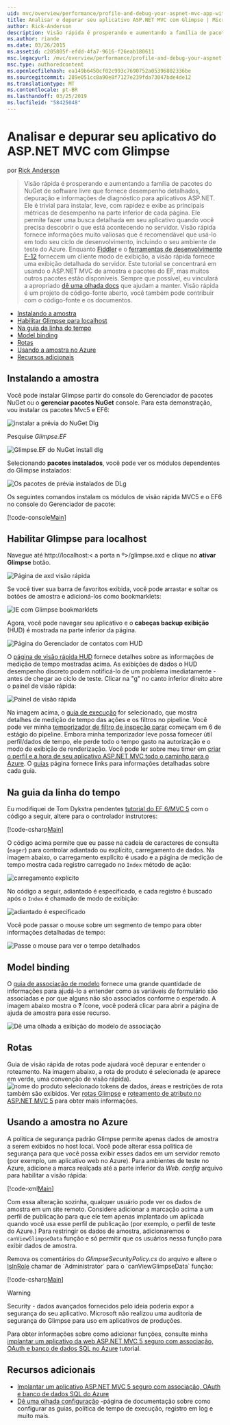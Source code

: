 ```yaml
---
uid: mvc/overview/performance/profile-and-debug-your-aspnet-mvc-app-with-glimpse
title: Analisar e depurar seu aplicativo ASP.NET MVC com Glimpse | Microsoft Docs
author: Rick-Anderson
description: Visão rápida é prosperando e aumentando a família de pacotes do NuGet de software livre que fornece desempenho detalhados, depuração e informações de diagnóstico para o ASP.NET um...
ms.author: riande
ms.date: 03/26/2015
ms.assetid: c205805f-efdd-4fa7-9616-f26eab180611
msc.legacyurl: /mvc/overview/performance/profile-and-debug-your-aspnet-mvc-app-with-glimpse
msc.type: authoredcontent
ms.openlocfilehash: ea149b6450cf02c993c7690752a05396802336be
ms.sourcegitcommit: 289e051cc8a90e8f7127e239fda73047bde4de12
ms.translationtype: MT
ms.contentlocale: pt-BR
ms.lasthandoff: 03/25/2019
ms.locfileid: "58425048"
---
```

<a name="profile-and-debug-your-aspnet-mvc-app-with-glimpse"></a>Analisar e depurar seu aplicativo do ASP.NET MVC com Glimpse
====================
por [Rick Anderson]((https://twitter.com/RickAndMSFT))

> Visão rápida é prosperando e aumentando a família de pacotes do NuGet de software livre que fornece desempenho detalhados, depuração e informações de diagnóstico para aplicativos ASP.NET. Ele é trivial para instalar, leve, com rapidez e exibe as principais métricas de desempenho na parte inferior de cada página. Ele permite fazer uma busca detalhada em seu aplicativo quando você precisa descobrir o que está acontecendo no servidor. Visão rápida fornece informações muito valiosas que é recomendável que usá-lo em todo seu ciclo de desenvolvimento, incluindo o seu ambiente de teste do Azure. Enquanto [Fiddler](http://www.telerik.com/fiddler) e o [ferramentas de desenvolvimento F-12](https://msdn.microsoft.com/library/ie/gg589512(v=vs.85).aspx) fornecem um cliente modo de exibição, a visão rápida fornece uma exibição detalhada do servidor. Este tutorial se concentrará em usando o ASP.NET MVC de amostra e pacotes do EF, mas muitos outros pacotes estão disponíveis. Sempre que possível, eu vinculará a apropriado [dê uma olhada docs](http://getglimpse.com/Docs/) que ajudam a manter. Visão rápida é um projeto de código-fonte aberto, você também pode contribuir com o código-fonte e os documentos.


- [Instalando a amostra](#ig)
- [Habilitar Glimpse para localhost](#eg)
- [Na guia da linha do tempo](#Time)
- [Model binding](#mb)
- [Rotas](#route)
- [Usando a amostra no Azure](#da)
- [Recursos adicionais](#addRes)

<a id="ig"></a>
## <a name="installing-glimpse"></a>Instalando a amostra

Você pode instalar Glimpse partir do console do Gerenciador de pacotes NuGet ou o **gerenciar pacotes NuGet** console. Para esta demonstração, vou instalar os pacotes Mvc5 e EF6:

![instalar a prévia do NuGet Dlg](profile-and-debug-your-aspnet-mvc-app-with-glimpse/_static/image1.png)

Pesquise *Glimpse.EF*

![Glimpse.EF do NuGet install dlg](profile-and-debug-your-aspnet-mvc-app-with-glimpse/_static/image2.png)

Selecionando **pacotes instalados**, você pode ver os módulos dependentes do Glimpse instalados:

![Os pacotes de prévia instalados de DLg](profile-and-debug-your-aspnet-mvc-app-with-glimpse/_static/image3.png)

Os seguintes comandos instalam os módulos de visão rápida MVC5 e o EF6 no console do Gerenciador de pacote:

[!code-console[Main](profile-and-debug-your-aspnet-mvc-app-with-glimpse/samples/sample1.cmd)]

<a id="eg"></a>
## <a name="enable-glimpse-for-localhost"></a>Habilitar Glimpse para localhost

Navegue até http://localhost:&lt; a porta n º&gt;/glimpse.axd e clique no <strong>ativar Glimpse</strong> botão.

![Página de axd visão rápida](profile-and-debug-your-aspnet-mvc-app-with-glimpse/_static/image4.png)

Se você tiver sua barra de favoritos exibida, você pode arrastar e soltar os botões de amostra e adicioná-los como bookmarklets:

![IE com Glimpse bookmarklets](profile-and-debug-your-aspnet-mvc-app-with-glimpse/_static/image5.png)

Agora, você pode navegar seu aplicativo e o **cabeças backup exibição** (HUD) é mostrada na parte inferior da página.

![Página do Gerenciador de contatos com HUD](profile-and-debug-your-aspnet-mvc-app-with-glimpse/_static/image6.png)

O [página de visão rápida HUD](http://getglimpse.com/Docs/Heads-up-Display) fornece detalhes sobre as informações de medição de tempo mostradas acima. As exibições de dados o HUD desempenho discreto podem notificá-lo de um problema imediatamente - antes de chegar ao ciclo de teste. Clicar na &quot;g&quot; no canto inferior direito abre o painel de visão rápida:

![Painel de visão rápida](profile-and-debug-your-aspnet-mvc-app-with-glimpse/_static/image7.png)

Na imagem acima, o [guia de execução](http://getglimpse.com/Docs/Execution-Tab) for selecionado, que mostra detalhes de medição de tempo das ações e os filtros no pipeline. Você pode ver minha [temporizador de filtro de inspeção parar](http://www.nuget.org/packages/StopWatch/) começam em 6 de estágio do pipeline. Embora minha temporizador leve possa fornecer útil perfil/dados de tempo, ele perde todo o tempo gasto na autorização e o modo de exibição de renderização. Você pode ler sobre meu timer em [criar o perfil e a hora de seu aplicativo ASP.NET MVC todo o caminho para o Azure](https://blogs.msdn.com/b/webdev/archive/2014/07/29/profile-and-time-your-asp-net-mvc-app-all-the-way-to-azure.aspx). O [guias](http://getglimpse.com/Docs/Tabs) página fornece links para informações detalhadas sobre cada guia.

<a id="Time"></a>
## <a name="the-timeline-tab"></a>Na guia da linha do tempo

Eu modifiquei de Tom Dykstra pendentes [tutorial do EF 6/MVC 5](../getting-started/getting-started-with-ef-using-mvc/creating-an-entity-framework-data-model-for-an-asp-net-mvc-application.md) com o código a seguir, altere para o controlador instrutores:

[!code-csharp[Main](profile-and-debug-your-aspnet-mvc-app-with-glimpse/samples/sample2.cs?highlight=1,20-31)]

O código acima permite que eu passe na cadeia de caracteres de consulta (`eager`) para controlar adiantado ou explícito, carregamento de dados. Na imagem abaixo, o carregamento explícito é usado e a página de medição de tempo mostra cada registro carregado no `Index` método de ação:

![carregamento explícito](profile-and-debug-your-aspnet-mvc-app-with-glimpse/_static/image8.png)

No código a seguir, adiantado é especificado, e cada registro é buscado após o `Index` é chamado de modo de exibição:

![adiantado é especificado](profile-and-debug-your-aspnet-mvc-app-with-glimpse/_static/image9.png)

Você pode passar o mouse sobre um segmento de tempo para obter informações detalhadas de tempo:

![Passe o mouse para ver o tempo detalhados](profile-and-debug-your-aspnet-mvc-app-with-glimpse/_static/image10.png)

<a id="mb"></a>
## <a name="model-binding"></a>Model binding

O [guia de associação de modelo](http://getglimpse.com/Docs/Model-Binding-Tab) fornece uma grande quantidade de informações para ajudá-lo a entender como as variáveis de formulário são associadas e por que alguns não são associados conforme o esperado. A imagem abaixo mostra o **?** ícone, você poderá clicar para abrir a página de ajuda de amostra para esse recurso.

![Dê uma olhada a exibição do modelo de associação](profile-and-debug-your-aspnet-mvc-app-with-glimpse/_static/image11.png)

<a id="route"></a>
## <a name="routes"></a>Rotas

 Guia de visão rápida de rotas pode ajudará você depurar e entender o roteamento. Na imagem abaixo, a rota de produto é selecionada (e aparece em verde, uma convenção de visão rápida). ![nome do produto selecionado](profile-and-debug-your-aspnet-mvc-app-with-glimpse/_static/image12.png) tokens de dados, áreas e restrições de rota também são exibidos. Ver [rotas Glimpse](http://getglimpse.com/Docs/Routes-Tab) e [roteamento de atributo no ASP.NET MVC 5](https://blogs.msdn.com/b/webdev/archive/2013/10/17/attribute-routing-in-asp-net-mvc-5.aspx) para obter mais informações. 

<a id="da"></a>
## <a name="using-glimpse-on-azure"></a>Usando a amostra no Azure

A política de segurança padrão Glimpse permite apenas dados de amostra a serem exibidos no host local. Você pode alterar essa política de segurança para que você possa exibir esses dados em um servidor remoto (por exemplo, um aplicativo web no Azure). Para ambientes de teste no Azure, adicione a marca realçada até a parte inferior da *Web. config* arquivo para habilitar a visão rápida:

[!code-xml[Main](profile-and-debug-your-aspnet-mvc-app-with-glimpse/samples/sample3.xml?highlight=2-6)]

Com essa alteração sozinha, qualquer usuário pode ver os dados de amostra em um site remoto. Considere adicionar a marcação acima a um perfil de publicação para que ele tem apenas implantado um aplicada quando você usa esse perfil de publicação (por exemplo, o perfil de teste do Azure.) Para restringir os dados de amostra, adicionaremos o `canViewGlimpseData` função e só permitir que os usuários nessa função para exibir dados de amostra.

Remova os comentários do *GlimpseSecurityPolicy.cs* do arquivo e altere o [IsInRole](https://msdn.microsoft.com/library/system.security.principal.iprincipal.isinrole(v=vs.110).aspx) chamar de `Administrator` para o `canViewGlimpseData` função:

[!code-csharp[Main](profile-and-debug-your-aspnet-mvc-app-with-glimpse/samples/sample4.cs?highlight=6)]

> [!WARNING]
> Security - dados avançados fornecidos pelo ideia poderia expor a segurança do seu aplicativo. Microsoft não realizou uma auditoria de segurança do Glimpse para uso em aplicativos de produções.


Para obter informações sobre como adicionar funções, consulte minha [implantar um aplicativo da web ASP.NET MVC 5 seguro com associação, OAuth e banco de dados SQL no Azure](https://azure.microsoft.com/documentation/articles/web-sites-dotnet-deploy-aspnet-mvc-app-membership-oauth-sql-database/) tutorial.

<a id="addRes"></a>
## <a name="additional-resources"></a>Recursos adicionais

- [Implantar um aplicativo ASP.NET MVC 5 seguro com associação, OAuth e banco de dados SQL do Azure](https://azure.microsoft.com/documentation/articles/web-sites-dotnet-deploy-aspnet-mvc-app-membership-oauth-sql-database/)
- [Dê uma olhada configuração](http://getglimpse.com/Docs/Configuration) -página de documentação sobre como configurar as guias, política de tempo de execução, registro em log e muito mais.
